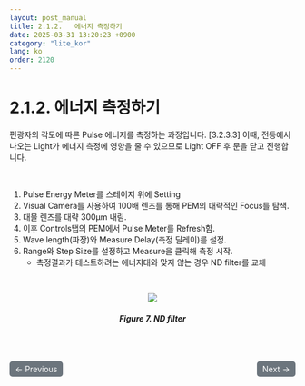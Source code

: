 ```yaml
---
layout: post_manual
title: 2.1.2.	에너지 측정하기
date: 2025-03-31 13:20:23 +0900
category: "lite_kor"
lang: ko
order: 2120
---
```


# 2.1.2.	에너지 측정하기

편광자의 각도에 따른 Pulse 에너지를 측정하는 과정입니다. [3.2.3.3] 이때, 전등에서 나오는 Light가 에너지 측정에 영향을 줄 수 있으므로 Light OFF 후 문을 닫고 진행합니다.

<br/> <!-- 한줄 띄기 -->

1.	Pulse Energy Meter를 스테이지 위에 Setting
2.	Visual Camera를 사용하여 100배 렌즈를 통해 PEM의 대략적인 Focus를 탐색.
3.	대물 렌즈를 대략 300μm 내림.
4.	이후 Controls탭의 PEM에서 Pulse Meter를 Refresh함.
5.	Wave length(파장)와 Measure Delay(측정 딜레이)를 설정.
6.	Range와 Step Size를 설정하고 Measure을 클릭해 측정 시작.
    -	측정결과가 테스트하려는 에너지대와 맞지 않는 경우 ND filter를 교체


<br/> <!-- 한줄 띄기 -->

<!-- 중앙 정렬 이미지 -->
<p align="center"> 
  <img src="/assets/Chapter-2/ND filter.png">
</p>

<!-- 이미지 설명 -->
<div align="center"> 
<h5>Figure 7.	ND filter</h5>
</div>

<!-- 이전/다음 페이지 버튼 -->
<br/>
<br/>
<div style="display: flex; justify-content: space-between; align-items: center; margin-top: 10;">
  <!-- 이전 페이지 버튼 -->
  <a href="/manuals/manuals_lite_kor/Chapter 2/Chapter 2-1-1/" class="btn btn-primary" style="display: inline-block; padding: 5px 10px; background-color: #6c757d; color: white; text-decoration: none; border-radius: 5px;">
    ← Previous
  </a>

  <!-- 다음 페이지 버튼 -->
  <a href="/manuals/manuals_lite_kor/Chapter 2/Chapter 2-1-3/" class="btn btn-primary" style="display: inline-block; padding: 5px 10px; background-color: #6c757d; color: white; text-decoration: none; border-radius: 5px;">
    Next →
  </a>
</div>